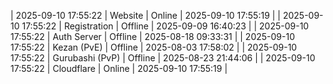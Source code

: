 | 2025-09-10 17:55:22 | Website | Online | 2025-09-10 17:55:19 |
| 2025-09-10 17:55:22 | Registration | Offline | 2025-09-09 16:40:23 |
| 2025-09-10 17:55:22 | Auth Server | Offline | 2025-08-18 09:33:31 |
| 2025-09-10 17:55:22 | Kezan (PvE) | Offline | 2025-08-03 17:58:02 |
| 2025-09-10 17:55:22 | Gurubashi (PvP) | Offline | 2025-08-23 21:44:06 |
| 2025-09-10 17:55:22 | Cloudflare | Online | 2025-09-10 17:55:19 |
